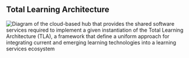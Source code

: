 ## Total Learning Architecture

![Diagram of the cloud-based hub that provides the shared software services required to implement a given instantiation of the Total Learning Architecture (TLA), a framework that define a uniform approach for integrating current and emerging learning technologies into a learning services ecosystem](https://adlnet.gov/assets/images/projects/RnD-Projects.png)
